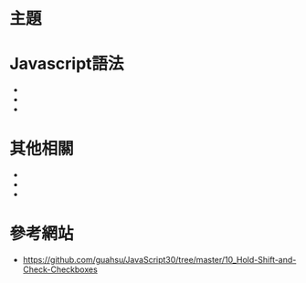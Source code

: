 ﻿# 主題
    


# Javascript語法
* 
* 
* 

# 其他相關
* 
* 
* 

# 參考網站
* https://github.com/guahsu/JavaScript30/tree/master/10_Hold-Shift-and-Check-Checkboxes
